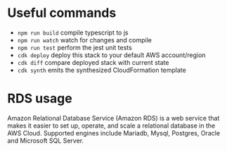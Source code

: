 # Useful commands

 * `npm run build`   compile typescript to js
 * `npm run watch`   watch for changes and compile
 * `npm run test`    perform the jest unit tests
 * `cdk deploy`      deploy this stack to your default AWS account/region
 * `cdk diff`        compare deployed stack with current state
 * `cdk synth`       emits the synthesized CloudFormation template

# RDS usage
Amazon Relational Database Service (Amazon RDS) is a web service that makes it easier to set up, operate, and scale a relational database in the AWS Cloud. Supported engines include Mariadb, Mysql, Postgres, Oracle and Microsoft SQL Server.

